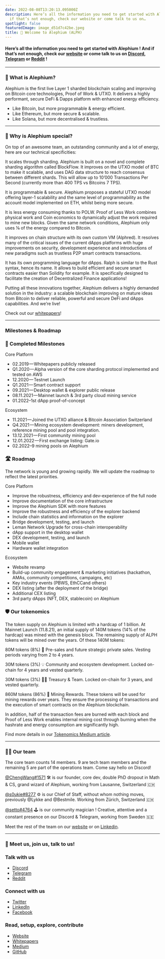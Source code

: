```yaml
---
date: 2022-08-08T13:20:13.095000Z
description: Here’s all the information you need to get started with Alephium ! And
  if that’s not enough, check our website or come talk to us on…
spotlight: false
featuredImage: image_d51d7c42be.jpeg
title: 🚀 Welcome to Alephium (ALPH)
---
```


#### Here’s all the information you need to get started with Alephium ! And if that’s not enough, check our [website](/) or come talk to us on <a href="https://discord.gg/JErgRBfRSB" >Discord</a>, <a href="https://t.me/alephiumgroup" >Telegram</a> or <a href="https://www.reddit.com/r/Alephium/" >Reddit</a> !

---

### 🐥 What is Alephium?<a href="https://wiki.alephium.org/5min-overview#-what-is-alephium" title="Direct link to heading">​</a>

Alephium is the first live Layer 1 sharded blockchain scaling and improving on Bitcoin core technologies, Proof of Work & UTXO. It delivers a highly performant, secure DeFi & Dapps platform with enhanced energy efficiency.

- Like Bitcoin, but more programmable & energy efficient.
- Like Ethereum, but more secure & scalable.
- Like Solana, but more decentralised & trustless.

---

### 💎 Why is Alephium special?<a href="https://wiki.alephium.org/5min-overview#-why-is-alephium-special" title="Direct link to heading">​</a>

On top of an awesome team, an outstanding community and a lot of energy, here are our technical specificities:

It scales through sharding. Alephium is built on a novel and complete sharding algorithm called BlockFlow. It improves on the UTXO model of BTC to make it scalable, and uses DAG data structure to reach consensus between different shards. This will allow up to 10’000 Transactions Per Second (currently more than 400 TPS vs Bitcoins 7 TPS).

It is programmable & secure. Alephium proposes a stateful UTXO model offering layer-1 scalability and the same level of programmability as the account model implemented on ETH, whilst being more secure.

It is less energy consuming thanks to POLW. Proof of Less Work combines physical work and Coin economics to dynamically adjust the work required to mine new blocks. Given the same network conditions, Alephium only uses ⅛ of the energy compared to Bitcoin.

It improves on chain structure with its own custom VM (Alphred). It resolves many of the critical issues of the current dApps platforms with huge improvements on security, development experience and introductions of new paradigms such as trustless P2P smart contracts transactions.

It has its own programming language for dApps. Ralph is similar to the Rust syntax, hence its name. It allows to build efficient and secure smart contracts easier than Solidity for example. It is specifically designed to facilitate the creation of Decentralized Finance applications!

Putting all these innovations together, Alephium delivers a highly demanded solution in the industry: a scalable blockchain improving on mature ideas from Bitcoin to deliver reliable, powerful and secure DeFi and dApps capabilities. And we’re live!

Check out our <a href="https://github.com/alephium/white-paper" >whitepapers</a>!

---

### Milestones & Roadmap<a href="https://wiki.alephium.org/5min-overview#milestones--roadmap" title="Direct link to heading">​</a>

### 🚀 Completed Milestones<a href="https://wiki.alephium.org/5min-overview#-completed-milestones" title="Direct link to heading">​</a>

Core Platform

- 02.2019 — Whitepapers publicly released
- Q1.2020 — Alpha version of the core sharding protocol implemented and tested on AWS
- 12.2020 — Testnet Launch
- Q1.2021 — Smart contract support
- 09.2021 — Desktop wallet & explorer public release
- 08.11.2021 — Mainnet launch & 3rd party cloud mining service
- 01.2022–1st dApp proof-of-concept

Ecosystem

- 11.2021 — Joined the UTXO alliance & Bitcoin Association Switzerland
- Q4.2021 — Mining ecosystem development: miners development, reference mining pool and pool integration.
- 13.12.2021 — First community mining pool
- 12.01.2022 — First exchange listing: Gate.io
- 02.2022–9 mining pools on Alephium

### 🛣️ Roadmap<a href="https://wiki.alephium.org/5min-overview#%EF%B8%8F-roadmap" title="Direct link to heading">​</a>

The network is young and growing rapidly. We will update the roadmap to reflect the latest priorities.

Core Platform

- Improve the robustness, efficiency and dev-experience of the full node
- Improve documentation of the core infrastructure
- Improve the Alephium SDK with more features
- Improve the robustness and efficiency of the explorer backend
- Include chain statistics and information on the explorer
- Bridge development, testing, and launch
- Leman Network Upgrade for cross-chain interoperability
- dApp support in the desktop wallet
- DEX development, testing, and launch
- Mobile wallet
- Hardware wallet integration

Ecosystem

- Website revamp
- Build-up community engagement & marketing initiatives (hackathon, AMAs, community competitions, campaigns, etc)
- Key industry events (PBWS, EthCCand others)
- DEX listing (after the deployment of the bridge)
- Additional CEX listing
- 3rd party dApps (NFT, DEX, stablecoin) on Alephium

### 🛡 Our tokenomics<a href="https://wiki.alephium.org/5min-overview#-our-tokenomics" title="Direct link to heading">​</a>

The token supply on Alephium is limited with a hardcap of 1 billion. At Mainnet Launch (11.8.21), an initial supply of 140M tokens (14% of the hardcap) was mined with the genesis block. The remaining supply of ALPH tokens will be mined over the years. Of these 140M tokens:

80M tokens (8%) 🤝 Pre-sales and future strategic private sales. Vesting periods varying from 2 to 4 years.

30M tokens (3%) 💡 Community and ecosystem development. Locked on-chain for 4 years and vested quarterly.

30M tokens (3%) 🧑‍💻 Treasury & Team. Locked on-chain for 3 years, and vested quarterly.

860M tokens (86%) 🌊 Mining Rewards. These tokens will be used for mining rewards over years. They ensure the processing of transactions and the execution of smart contracts on the Alephium blockchain.

In addition, half of the transaction fees are burned with each block and Proof of Less Work enables internal mining cost through burning when the hashrate and energy consumption are significantly high.

Find more details in our <a href="/news/post/tokenomics-of-alephium-61d59b51029c"  rel="noopener noreferrer">Tokenomics Medium article</a>.

---

### 🏋️‍♀️ Our team<a href="https://wiki.alephium.org/5min-overview#%EF%B8%8F%EF%B8%8F-our-team" title="Direct link to heading">​</a>

The core team counts 14 members. 9 are tech team members and the remaining 5 are part of the operations team. Come say hello on Discord!

<a href="https://twitter.com/wachmc" >@ChengWang#1571</a> 🛠 is our founder, core dev, double PhD dropout in Math & CS, grand wizard of Alephium, working from Lausanne, Switzerland 🇨🇭

<a href="https://twitter.com/s0ukie" >@s0ukie#8277</a> ⚙️ is our Chief of Staff, without whom nothing moves, previously @Lykke and @Bestmile. Working from Zürich, Switzerland 🇨🇭

<a href="http://twitter.com/heptazoid" >@setto#4764</a> 🕹 is our community magician ! Creative, attentive and a constant presence on our Discord & Telegram, working from Sweden 🇸🇪

Meet the rest of the team on our [website](/) or on <a href="https://www.linkedin.com/company/alephium/people/" >Linkedin</a>.

---

### 🎯 Meet us, join us, talk to us\!<a href="https://wiki.alephium.org/5min-overview#-meet-us-join-us-talk-to-us" title="Direct link to heading">​</a>

### Talk with us<a href="https://wiki.alephium.org/5min-overview#talk-with-us" title="Direct link to heading">​</a>

- <a href="https://discord.gg/JErgRBfRSB" >Discord</a>
- <a href="https://t.me/alephiumgroup" >Telegram</a>
- <a href="https://www.reddit.com/r/Alephium/" >Reddit</a>

### Connect with us<a href="https://wiki.alephium.org/5min-overview#connect-with-us" title="Direct link to heading">​</a>

- <a href="https://twitter.com/alephium" >Twitter</a>
- <a href="https://www.linkedin.com/company/alephium" >LinkedIn</a>
- <a href="https://www.facebook.com/alephium" >Facebook</a>

### Read, setup, explore, contribute<a href="https://wiki.alephium.org/5min-overview#read-setup-explore-contribute" title="Direct link to heading">​</a>

- [Website](/)
- <a href="https://github.com/alephium/white-paper" >Whitepapers</a>
- <a href="https://medium.com/@alephium"  rel="noopener noreferrer">Medium</a>
- <a href="https://github.com/alephium" >GitHub</a>

